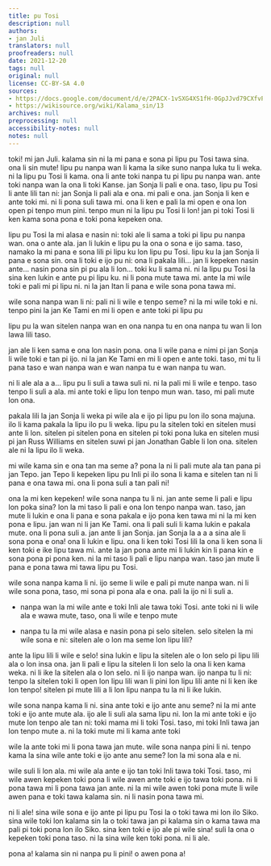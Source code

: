 ```yaml
---
title: pu Tosi
description: null
authors:
- jan Juli
translators: null
proofreaders: null
date: 2021-12-20
tags: null
original: null
license: CC-BY-SA 4.0
sources:
- https://docs.google.com/document/d/e/2PACX-1vSXG4XS1fH-0GpJJvd79CXfvPXCXi5_Fb-2Grm1cqa0RDoJS54GY6DZvSOFWUpFB3Cn4gUhz0k2qpfL/pub
- https://wikisource.org/wiki/Kalama_sin/13
archives: null
preprocessing: null
accessibility-notes: null
notes: null
---
```


toki! mi jan Juli. kalama sin ni la mi pana e sona pi lipu pu Tosi tawa sina. ona li sin mute! lipu pu nanpa wan li kama la sike suno nanpa luka tu li weka. ni la lipu pu Tosi li kama. ona li ante toki nanpa tu pi lipu pu nanpa wan. ante toki nanpa wan la ona li toki Kanse. jan Sonja li pali e ona. taso, lipu pu Tosi li ante lili tan ni: jan Sonja li pali ala e ona. mi pali e ona. jan Sonja li ken e ante toki mi. ni li pona suli tawa mi. ona li ken e pali la mi open e ona lon open pi tenpo mun pini. tenpo mun ni la lipu pu Tosi li lon! jan pi toki Tosi li ken kama sona pona e toki pona kepeken ona.

lipu pu Tosi la mi alasa e nasin ni: toki ale li sama a toki pi lipu pu nanpa wan. ona o ante ala. jan li lukin e lipu pu la ona o sona e ijo sama. taso, namako la mi pana e sona lili pi lipu ku lon lipu pu Tosi. lipu ku la jan Sonja li pana e sona sin. ona li toki e ijo pu ni: ona li pakala lili... jan li kepeken nasin ante... nasin pona sin pi pu ala li lon... toki ku li sama ni. ni la lipu pu Tosi la sina ken lukin e ante pu pi lipu ku. ni li pona mute tawa mi. ante la mi wile toki e pali mi pi lipu ni. ni la jan Itan li pana e wile sona pona tawa mi.

wile sona nanpa wan li ni: pali ni li wile e tenpo seme? ni la mi wile toki e ni. tenpo pini la jan Ke Tami en mi li open e ante toki pi lipu pu

lipu pu la wan sitelen nanpa wan en ona nanpa tu en ona nanpa tu wan li lon lawa lili taso.

jan ale li ken sama e ona lon nasin pona. ona li wile pana e nimi pi jan Sonja li wile toki e tan pi ijo. ni la jan Ke Tami en mi li open e ante toki. taso, mi tu li pana taso e wan nanpa wan e wan nanpa tu e wan nanpa tu wan.

ni li ale ala a a... lipu pu li suli a tawa suli ni. ni la pali mi li wile e tenpo. taso tenpo li suli a ala. mi ante toki e lipu lon tenpo mun wan. taso, mi pali mute lon ona.

pakala lili la jan Sonja li weka pi wile ala e ijo pi lipu pu lon ilo sona majuna. ilo li kama pakala la lipu ilo pu li weka. lipu pu la sitelen toki en sitelen musi ante li lon. sitelen pi sitelen pona en sitelen pi toki pona luka en sitelen musi pi jan Russ Williams en sitelen suwi pi jan Jonathan Gable li lon ona. sitelen ale ni la lipu ilo li weka.

mi wile kama sin e ona tan ma seme a? pona la ni li pali mute ala tan pana pi jan Tepo. jan Tepo li kepeken lipu pu Inli pi ilo sona li kama e sitelen tan ni li pana e ona tawa mi. ona li pona suli a tan pali ni!

ona la mi ken kepeken! wile sona nanpa tu li ni. jan ante seme li pali e lipu lon poka sina? lon la mi taso li pali e ona lon tenpo nanpa wan. taso, jan mute li lukin e ona li pana e sona pakala e ijo pona ken tawa mi ni la mi ken pona e lipu. jan wan ni li jan Ke Tami. ona li pali suli li kama lukin e pakala mute. ona li pona suli a. jan ante li jan Sonja. jan Sonja la a a a sina ale li sona pona e ona! ona li lukin e lipu. ona li ken toki Tosi lili la ona li ken sona li ken toki e ike lipu tawa mi. ante la jan pona ante mi li lukin kin li pana kin e sona pona pi pona ken. ni la mi taso li pali e lipu nanpa wan. taso jan mute li pana e pona tawa mi tawa lipu pu Tosi.

wile sona nanpa kama li ni. ijo seme li wile e pali pi mute nanpa wan. ni li wile sona pona, taso, mi sona pi pona ala e ona. pali la ijo ni li suli a.

* nanpa wan la mi wile ante e toki Inli ale tawa toki Tosi. ante toki ni li wile ala e wawa mute, taso, ona li wile e tenpo mute

* nanpa tu la mi wile alasa e nasin pona pi selo sitelen. selo sitelen la mi wile sona e ni: sitelen ale o lon ma seme lon lipu lili?

ante la lipu lili li wile e selo! sina lukin e lipu la sitelen ale o lon selo pi lipu lili ala o lon insa ona. jan li pali e lipu la sitelen li lon selo la ona li ken kama weka. ni li ike la sitelen ala o lon selo. ni li ijo nanpa wan. ijo nanpa tu li ni: tenpo la sitelen toki li open lon lipu lili wan li pini lon lipu lili ante ni li ken ike lon tenpo! sitelen pi mute lili a li lon lipu nanpa tu la ni li ike lukin.

wile sona nanpa kama li ni. sina ante toki e ijo ante anu seme? ni la mi ante toki e ijo ante mute ala. ijo ale li suli ala sama lipu ni. lon la mi ante toki e ijo mute lon tenpo ale tan ni: toki mama mi li toki Tosi. taso, mi toki Inli tawa jan lon tenpo mute a. ni la toki mute mi li kama ante toki

wile la ante toki mi li pona tawa jan mute. wile sona nanpa pini li ni. tenpo kama la sina wile ante toki e ijo ante anu seme? lon la mi sona ala e ni.

wile suli li lon ala. mi wile ala ante e ijo tan toki Inli tawa toki Tosi. taso, mi wile awen kepeken toki pona li wile awen ante toki e ijo tawa toki pona. ni li pona tawa mi li pona tawa jan ante. ni la mi wile awen toki pona mute li wile awen pana e toki tawa kalama sin. ni li nasin pona tawa mi.

ni li ale! sina wile sona e ijo ante pi lipu pu Tosi la o toki tawa mi lon ilo Siko. sina wile toki lon kalama sin la o toki tawa jan pi kalama sin o kama tawa ma pali pi toki pona lon ilo Siko. sina ken toki e ijo ale pi wile sina! suli la ona o kepeken toki pona taso. ni la sina wile ken toki pona. ni li ale.

pona a! kalama sin ni nanpa pu li pini! o awen pona a!